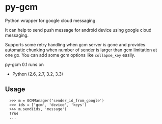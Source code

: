 py-gcm
======

Python wrapper for google cloud messaging.

It can help to send push message for android device using google cloud messaging.

Supports some retry handling when gcm server is gone and provides automatic
chunking when number of sender is larger than gcm limitation at one go.
You can add some gcm options like `collapse_key` easily.

py-gcm 0.1 runs on
- Python (2.6, 2.7, 3.2, 3.3)
 

Usage
-----


      >>> m = GCMManager('sender_id_from_google')
      >>> ids = ['gcm', 'device', 'keys']
      >>> m.send(ids, 'message')
      True
      ...


